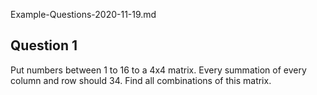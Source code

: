 Example-Questions-2020-11-19.md

## Question 1
Put numbers between 1 to 16 to a 4x4 matrix.
Every summation of every column and row should 34.
Find all combinations of this matrix.
